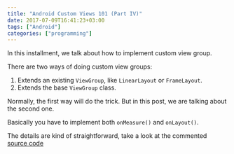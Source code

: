 ```yaml
---
title: "Android Custom Views 101 (Part IV)"
date: 2017-07-09T16:41:23+03:00
tags: ["Android"]
categories: ["programming"]
---
```


In this installment, we talk about how to implement custom view group.

There are two ways of doing custom view groups:
1. Extends an existing `ViewGroup`, like `LinearLayout` or `FrameLayout`.
2. Extends the base `ViewGroup` class.

Normally, the first way will do the trick. But in this post, we are talking about the second one.

Basically you have to implement both `onMeasure()` and `onLayout()`.

The details are kind of straightforward, take a look at the commented [source code](https://github.com/lvguowei/TimerView/tree/6eb4e71e7a32be67a249818a2ac61f399da110e1)
